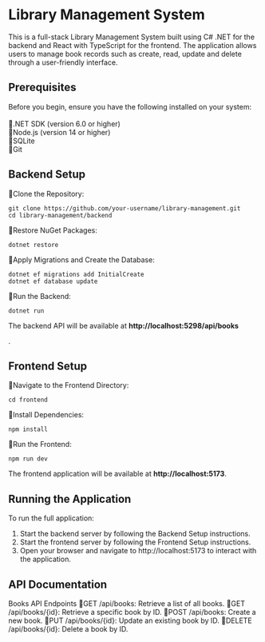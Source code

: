 # Library Management System


This is a full-stack Library Management System built using C# .NET for the backend and React with TypeScript for the frontend. The application allows users to manage book records such as create, read, update and delete through a user-friendly interface. 

## Prerequisites
Before you begin, ensure you have the following installed on your system:<br /><br />
💠.NET SDK (version 6.0 or higher)<br />
💠Node.js (version 14 or higher)<br />
💠SQLite<br />
💠Git


## Backend Setup
💠Clone the Repository:
```
git clone https://github.com/your-username/library-management.git
cd library-management/backend
```

💠Restore NuGet Packages:
```
dotnet restore
```

💠Apply Migrations and Create the Database:
```
dotnet ef migrations add InitialCreate
dotnet ef database update
```

💠Run the Backend:
```
dotnet run
```

<p>The backend API will be available at <b>http://localhost:5298/api/books</b></p>.

## Frontend Setup
💠Navigate to the Frontend Directory:
```
cd frontend
```

💠Install Dependencies:
```
npm install
```

💠Run the Frontend:
```
npm run dev
```

<p>The frontend application will be available at <b>http://localhost:5173</b>.</p>

## Running the Application
To run the full application:
1. Start the backend server by following the Backend Setup instructions.
2. Start the frontend server by following the Frontend Setup instructions.
3. Open your browser and navigate to http://localhost:5173 to interact with the application.

## API Documentation
Books API Endpoints
💠GET /api/books: Retrieve a list of all books.
💠GET /api/books/{id}: Retrieve a specific book by ID.
💠POST /api/books: Create a new book.
💠PUT /api/books/{id}: Update an existing book by ID.
💠DELETE /api/books/{id}: Delete a book by ID.
